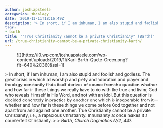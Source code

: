 ```yaml
---
author: joshuapsteele
categories: theology
date: '2019-11-11T18:16:49Z'
description: '> In short, if I am inhuman, I am also stupid and foolish and godless.'
tags:
- barth
title: '"True Christianity cannot be a private Christianity" (Barth)'
url: /true-christianity-cannot-be-a-private-christianity-barth/
---
```


<figure class="wp-block-image">![](https://i0.wp.com/joshuapsteele.com/wp-content/uploads/2019/11/Karl-Barth-Quote-Green.png?fit=640%2C360&ssl=1)</figure>> In short, if I am inhuman, I am also stupid and foolish and godless. The great crisis in which all worship and piety and adoration and prayer and theology constantly finds itself derives of course from the question whether and how far in these things we really have to do with the true and living God who reveals Himself in His Word, and not with an idol. But this question is decided concretely in practice by another one which is inseparable from it—whether and how far in these things we come before God together and not apart from and against one another. True Christianity cannot be a private Christianity, i.e., a rapacious Christianity. Inhumanity at once makes it a counterfeit Christianity.
> 
> <cite>Barth, Church Dogmatics IV/2, 442.</cite>